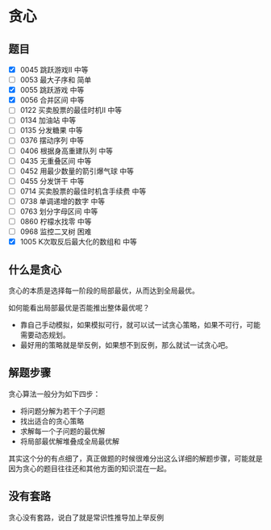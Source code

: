 # 贪心

## 题目

- [x] 0045 跳跃游戏II 中等
- [ ] 0053 最大子序和 简单
- [x] 0055 跳跃游戏 中等
- [x] 0056 合并区间 中等
- [ ] 0122 买卖股票的最佳时机II 中等
- [ ] 0134 加油站 中等
- [ ] 0135 分发糖果 中等
- [ ] 0376 摆动序列 中等
- [ ] 0406 根据身高重建队列 中等
- [ ] 0435 无重叠区间 中等
- [ ] 0452 用最少数量的箭引爆气球 中等
- [ ] 0455 分发饼干 中等
- [ ] 0714 买卖股票的最佳时机含手续费 中等
- [ ] 0738 单调递增的数字 中等
- [ ] 0763 划分字母区间 中等
- [ ] 0860 柠檬水找零 中等
- [ ] 0968 监控二叉树 困难
- [x] 1005 K次取反后最大化的数组和 中等

## 什么是贪心

贪心的本质是选择每一阶段的局部最优，从而达到全局最优。

如何能看出局部最优是否能推出整体最优呢？

- 靠自己手动模拟，如果模拟可行，就可以试一试贪心策略，如果不可行，可能需要动态规划。
- 最好用的策略就是举反例，如果想不到反例，那么就试一试贪心吧。

## 解题步骤

贪心算法一般分为如下四步：

- 将问题分解为若干个子问题
- 找出适合的贪心策略
- 求解每一个子问题的最优解
- 将局部最优解堆叠成全局最优解

其实这个分的有点细了，真正做题的时候很难分出这么详细的解题步骤，可能就是因为贪心的题目往往还和其他方面的知识混在一起。

## 没有套路

贪心没有套路，说白了就是常识性推导加上举反例
